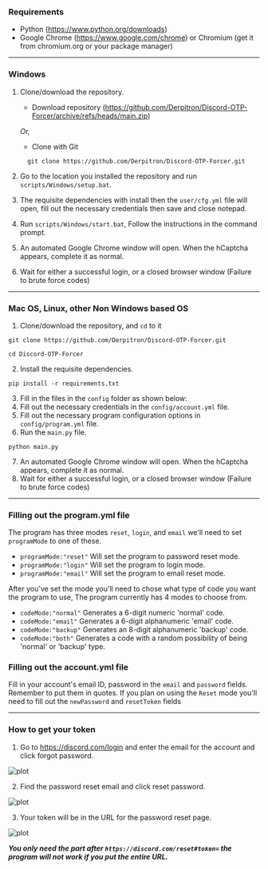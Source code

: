 ### Requirements
- Python (https://www.python.org/downloads)
- Google Chrome (https://www.google.com/chrome) or Chromium (get it from chromium.org or your package manager)
---
### Windows

1. Clone/download the repository.
    - Download repository (https://github.com/Derpitron/Discord-OTP-Forcer/archive/refs/heads/main.zip)

    *Or,*
    
    - Clone with Git
    ```
      git clone https://github.com/Derpitron/Discord-OTP-Forcer.git
      ```
2. Go to the location you installed the repository and run `scripts/Windows/setup.bat`.
3. The requisite dependencies with install then the `user/cfg.yml` file will open, fill out the necessary credentials then save and close notepad. 
4. Run `scripts/Windows/start.bat`, Follow the instructions in the command prompt. 
5. An automated Google Chrome window will open. When the hCaptcha appears, complete it as normal.
6. Wait for either a successful login, or a closed browser window (Failure to brute force codes)
---
### Mac OS, Linux, other Non Windows based OS
1. Clone/download the repository, and `cd` to it
```
git clone https://github.com/Derpitron/Discord-OTP-Forcer.git
```
```
cd Discord-OTP-Forcer
```
2. Install the requisite dependencies.
```
pip install -r requirements.txt
```
3. Fill in the files in the `config` folder as shown below:
4. Fill out the necessary credentials in the `config/account.yml` file.
5. Fill out the necessary program configuration options in `config/program.yml` file.
6. Run the `main.py` file.
```
python main.py
```
7. An automated Google Chrome window will open. When the hCaptcha appears, complete it as normal.
8. Wait for either a successful login, or a closed browser window (Failure to brute force codes)
---
### Filling out the program.yml file
The program has three modes `reset`, `login`, and `email` we'll need to set `programMode` to one of these.
 * `programMode:"reset"` Will set the program to password reset mode.
 * `programMode:"login"` Will set the program to login mode.
 * `programMode:"email"` Will set the program to email reset mode.

After you've set the mode you'll need to chose what type of code you want the program to use, The program currently has 4 modes to choose from.
 * `codeMode:"normal"` Generates a 6-digit numeric 'normal' code.
 * `codeMode:"email"` Generates a 6-digit alphanumeric 'email' code.
 * `codeMode:"backup"` Generates an 8-digit alphanumeric 'backup' code.
 * `codeMode:"both"` Generates a code with a random possibility of being 'normal' or 'backup' type.
 
### Filling out the account.yml file
Fill in your account's email ID, password in the `email` and `password` fields. Remember to put them in quotes.
If you plan on using the `Reset` mode you'll need to fill out the `newPassword` and `resetToken` fields

---
### How to get your token
1. Go to https://discord.com/login and enter the email for the account and click forgot password.

![plot](https://github.com/Derpitron/Discord-OTP-Forcer/blob/main/docs/assets/passreset-token-instructions/readme(1).png)

2. Find the password reset email and click reset password.

![plot](https://github.com/Derpitron/Discord-OTP-Forcer/blob/main/docs/assets/passreset-token-instructions/readme(2).png)

3. Your token will be in the URL for the password reset page.

![plot](https://github.com/Derpitron/Discord-OTP-Forcer/blob/main/docs/assets/passreset-token-instructions/readme(3).png)

_**You only need the part after `https://discord.com/reset#token=` the program will not work if you put the entire URL.**_